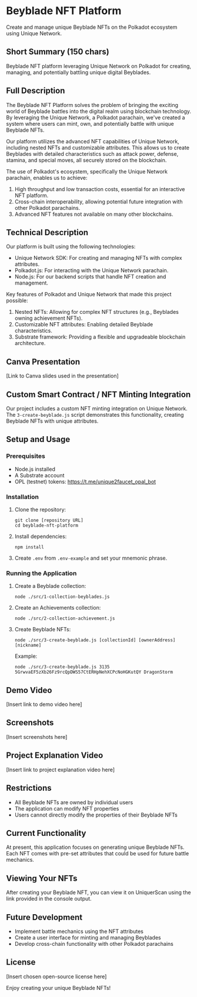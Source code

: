 # Beyblade NFT Platform

Create and manage unique Beyblade NFTs on the Polkadot ecosystem using Unique Network.

## Short Summary (150 chars)
Beyblade NFT platform leveraging Unique Network on Polkadot for creating, managing, and potentially battling unique digital Beyblades.

## Full Description
The Beyblade NFT Platform solves the problem of bringing the exciting world of Beyblade battles into the digital realm using blockchain technology. By leveraging the Unique Network, a Polkadot parachain, we've created a system where users can mint, own, and potentially battle with unique Beyblade NFTs.

Our platform utilizes the advanced NFT capabilities of Unique Network, including nested NFTs and customizable attributes. This allows us to create Beyblades with detailed characteristics such as attack power, defense, stamina, and special moves, all securely stored on the blockchain.

The use of Polkadot's ecosystem, specifically the Unique Network parachain, enables us to achieve:
1. High throughput and low transaction costs, essential for an interactive NFT platform.
2. Cross-chain interoperability, allowing potential future integration with other Polkadot parachains.
3. Advanced NFT features not available on many other blockchains.

## Technical Description
Our platform is built using the following technologies:
- Unique Network SDK: For creating and managing NFTs with complex attributes.
- Polkadot.js: For interacting with the Unique Network parachain.
- Node.js: For our backend scripts that handle NFT creation and management.

Key features of Polkadot and Unique Network that made this project possible:
1. Nested NFTs: Allowing for complex NFT structures (e.g., Beyblades owning achievement NFTs).
2. Customizable NFT attributes: Enabling detailed Beyblade characteristics.
3. Substrate framework: Providing a flexible and upgradeable blockchain architecture.

## Canva Presentation
[Link to Canva slides used in the presentation]

## Custom Smart Contract / NFT Minting Integration
Our project includes a custom NFT minting integration on Unique Network. The `3-create-beyblade.js` script demonstrates this functionality, creating Beyblade NFTs with unique attributes.

## Setup and Usage

### Prerequisites
- Node.js installed
- A Substrate account
- OPL (testnet) tokens: https://t.me/unique2faucet_opal_bot

### Installation
1. Clone the repository:
   ```
   git clone [repository URL]
   cd beyblade-nft-platform
   ```
2. Install dependencies:
   ```
   npm install
   ```
3. Create `.env` from `.env-example` and set your mnemonic phrase.

### Running the Application
1. Create a Beyblade collection:
   ```
   node ./src/1-collection-beyblades.js
   ```
2. Create an Achievements collection:
   ```
   node ./src/2-collection-achievement.js
   ```
3. Create Beyblade NFTs:
   ```
   node ./src/3-create-beyblade.js [collectionId] [ownerAddress] [nickname]
   ```
   Example:
   ```
   node ./src/3-create-beyblade.js 3135 5GrwvaEF5zXb26Fz9rcQpDWS57CtERHpNehXCPcNoHGKutQY DragonStorm
   ```

## Demo Video
[Insert link to demo video here]

## Screenshots
[Insert screenshots here]

## Project Explanation Video
[Insert link to project explanation video here]

## Restrictions
- All Beyblade NFTs are owned by individual users
- The application can modify NFT properties
- Users cannot directly modify the properties of their Beyblade NFTs

## Current Functionality
At present, this application focuses on generating unique Beyblade NFTs. Each NFT comes with pre-set attributes that could be used for future battle mechanics.

## Viewing Your NFTs
After creating your Beyblade NFT, you can view it on UniquerScan using the link provided in the console output.

## Future Development
- Implement battle mechanics using the NFT attributes
- Create a user interface for minting and managing Beyblades
- Develop cross-chain functionality with other Polkadot parachains

## License
[Insert chosen open-source license here]

Enjoy creating your unique Beyblade NFTs!
